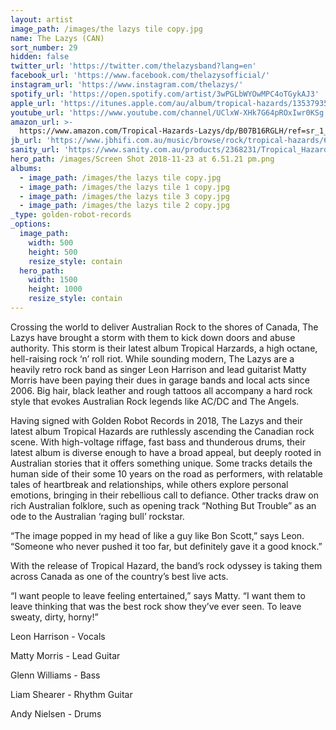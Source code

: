 ```yaml
---
layout: artist
image_path: /images/the lazys tile copy.jpg
name: The Lazys (CAN)
sort_number: 29
hidden: false
twitter_url: 'https://twitter.com/thelazysband?lang=en'
facebook_url: 'https://www.facebook.com/thelazysofficial/'
instagram_url: 'https://www.instagram.com/thelazys/'
spotify_url: 'https://open.spotify.com/artist/3wPGLbWYOwMPC4oTGykAJ3'
apple_url: 'https://itunes.apple.com/au/album/tropical-hazards/1353793547'
youtube_url: 'https://www.youtube.com/channel/UClxW-XHk7G64pROxIwr0KSg'
amazon_url: >-
  https://www.amazon.com/Tropical-Hazards-Lazys/dp/B07B16RGLH/ref=sr_1_1?ie=UTF8&qid=1525390070&sr=8-1&keywords=the+lazys+tropical+hazards&tag=smarturl-pivot-20
jb_url: 'https://www.jbhifi.com.au/music/browse/rock/tropical-hazards/605372/'
sanity_url: 'https://www.sanity.com.au/products/2368231/Tropical_Hazards'
hero_path: /images/Screen Shot 2018-11-23 at 6.51.21 pm.png
albums:
  - image_path: /images/the lazys tile copy.jpg
  - image_path: /images/the lazys tile 1 copy.jpg
  - image_path: /images/the lazys tile 3 copy.jpg
  - image_path: /images/the lazys tile 2 copy.jpg
_type: golden-robot-records
_options:
  image_path:
    width: 500
    height: 500
    resize_style: contain
  hero_path:
    width: 1500
    height: 1000
    resize_style: contain
---
```


Crossing the world to deliver Australian Rock to the shores of Canada, The Lazys have brought a storm with them to kick down doors and abuse authority. This storm is their latest album Tropical Harzards, a high octane, hell-raising rock ‘n’ roll riot. While sounding modern, The Lazys are a heavily retro rock band as singer Leon Harrison and lead guitarist Matty Morris have been paying their dues in garage bands and local acts since 2006. Big hair, black leather and rough tattoos all accompany a hard rock style that evokes Australian Rock legends like AC/DC and The Angels.

Having signed with Golden Robot Records in 2018, The Lazys and their latest album Tropical Hazards are ruthlessly ascending the Canadian rock scene. With high-voltage riffage, fast bass and thunderous drums, their latest album is diverse enough to have a broad appeal, but deeply rooted in Australian stories that it offers something unique. Some tracks details the human side of their some 10 years on the road as performers, with relatable tales of heartbreak and relationships, while others explore personal emotions, bringing in their rebellious call to defiance. Other tracks draw on rich Australian folklore, such as opening track “Nothing But Trouble” as an ode to the Australian ‘raging bull’ rockstar.

“The image popped in my head of like a guy like Bon Scott,” says Leon. “Someone who never pushed it too far, but definitely gave it a good knock.”

With the release of Tropical Hazard, the band’s rock odyssey is taking them across Canada as one of the country’s best live acts.

“I want people to leave feeling entertained,” says Matty. “I want them to leave thinking that was the best rock show they’ve ever seen. To leave sweaty, dirty, horny!”

Leon Harrison - Vocals

Matty Morris - Lead Guitar

Glenn Williams - Bass

Liam Shearer - Rhythm Guitar

Andy Nielsen - Drums